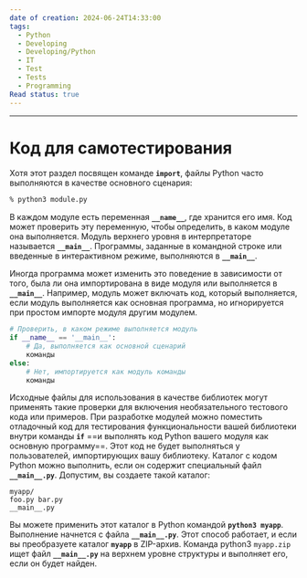 ```yaml
---
date of creation: 2024-06-24T14:33:00
tags:
  - Python
  - Developing
  - Developing/Python
  - IT
  - Test
  - Tests
  - Programming
Read status: true
---
```

---
# Код для самотестирования


Хотя этот раздел посвящен команде **`import`**, файлы Python часто выполняются в качестве основного сценария:

```bash
% python3 module.py
```

В каждом модуле есть переменная **`__name__`**, где хранится его имя. Код может проверить эту переменную, чтобы определить, в каком модуле она
выполняется. Модуль верхнего уровня в интерпретаторе называется **`__main__`**. Программы, заданные в командной строке или введенные в интерактивном режиме, выполняются в **`__main__`**.

Иногда программа может изменить это поведение в зависимости от того, была ли она импортирована в виде модуля или выполняется в **`__main__`**. Например, модуль может включать код, который выполняется, если модуль выполняется как основная программа, но игнорируется при простом импорте модуля другим модулем.

```python
# Проверить, в каком режиме выполняется модуль
if __name__ == '__main__':
	# Да, выполняется как основной сценарий
    команды
else:
	# Нет, импортируется как модуль команды
	команды
```

Исходные файлы для использования в качестве библиотек могут применять такие проверки для включения необязательного тестового кода или примеров. При разработке модулей можно поместить отладочный код для тестирования функциональности вашей библиотеки внутри команды **`if`** ==и выполнять код Python вашего модуля как основную программу==. Этот код не будет выполняться у пользователей, импортирующих вашу библиотеку. Каталог с кодом Python можно выполнить, если он содержит специальный файл **`__main__.py`**. Допустим, вы создаете такой каталог:

```explorer
myapp/
foo.py bar.py
__main__.py
```

Вы можете применить этот каталог в Python командой **`python3 myapp`**. Выполнение начнется с файла **`__main__.py`**. Этот способ работает, и если вы преобразуете каталог **`myapp`** в ZIP-архив. Команда python3 `myapp.zip` ищет файл **`__main__.py`** на верхнем уровне структуры и выполняет его, если он будет найден.